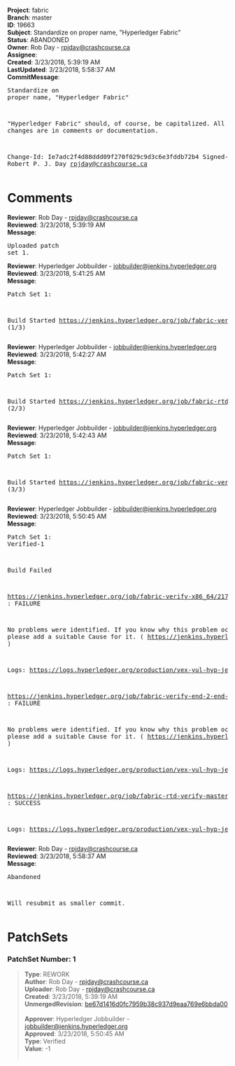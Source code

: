 <strong>Project</strong>: fabric<br><strong>Branch</strong>: master<br><strong>ID</strong>: 19663<br><strong>Subject</strong>: Standardize on proper name, "Hyperledger Fabric"<br><strong>Status</strong>: ABANDONED<br><strong>Owner</strong>: Rob Day - rpjday@crashcourse.ca<br><strong>Assignee</strong>:<br><strong>Created</strong>: 3/23/2018, 5:39:19 AM<br><strong>LastUpdated</strong>: 3/23/2018, 5:58:37 AM<br><strong>CommitMessage</strong>:<br><pre>Standardize on proper name, "Hyperledger Fabric"

"Hyperledger Fabric" should, of course, be capitalized. All of these
changes are in comments or documentation.

Change-Id: Ie7adc2f4d88ddd09f270f029c9d3c6e3fddb72b4
Signed-off-by: Robert P. J. Day <rpjday@crashcourse.ca>
</pre><h1>Comments</h1><strong>Reviewer</strong>: Rob Day - rpjday@crashcourse.ca<br><strong>Reviewed</strong>: 3/23/2018, 5:39:19 AM<br><strong>Message</strong>: <pre>Uploaded patch set 1.</pre><strong>Reviewer</strong>: Hyperledger Jobbuilder - jobbuilder@jenkins.hyperledger.org<br><strong>Reviewed</strong>: 3/23/2018, 5:41:25 AM<br><strong>Message</strong>: <pre>Patch Set 1:

Build Started https://jenkins.hyperledger.org/job/fabric-verify-x86_64/21773/ (1/3)</pre><strong>Reviewer</strong>: Hyperledger Jobbuilder - jobbuilder@jenkins.hyperledger.org<br><strong>Reviewed</strong>: 3/23/2018, 5:42:27 AM<br><strong>Message</strong>: <pre>Patch Set 1:

Build Started https://jenkins.hyperledger.org/job/fabric-rtd-verify-master/395/ (2/3)</pre><strong>Reviewer</strong>: Hyperledger Jobbuilder - jobbuilder@jenkins.hyperledger.org<br><strong>Reviewed</strong>: 3/23/2018, 5:42:43 AM<br><strong>Message</strong>: <pre>Patch Set 1:

Build Started https://jenkins.hyperledger.org/job/fabric-verify-end-2-end-x86_64/13377/ (3/3)</pre><strong>Reviewer</strong>: Hyperledger Jobbuilder - jobbuilder@jenkins.hyperledger.org<br><strong>Reviewed</strong>: 3/23/2018, 5:50:45 AM<br><strong>Message</strong>: <pre>Patch Set 1: Verified-1

Build Failed 

https://jenkins.hyperledger.org/job/fabric-verify-x86_64/21773/ : FAILURE

No problems were identified. If you know why this problem occurred, please add a suitable Cause for it. ( https://jenkins.hyperledger.org/job/fabric-verify-x86_64/21773/ )

Logs: https://logs.hyperledger.org/production/vex-yul-hyp-jenkins-3/fabric-verify-x86_64/21773

https://jenkins.hyperledger.org/job/fabric-verify-end-2-end-x86_64/13377/ : FAILURE

No problems were identified. If you know why this problem occurred, please add a suitable Cause for it. ( https://jenkins.hyperledger.org/job/fabric-verify-end-2-end-x86_64/13377/ )

Logs: https://logs.hyperledger.org/production/vex-yul-hyp-jenkins-3/fabric-verify-end-2-end-x86_64/13377

https://jenkins.hyperledger.org/job/fabric-rtd-verify-master/395/ : SUCCESS

Logs: https://logs.hyperledger.org/production/vex-yul-hyp-jenkins-3/fabric-rtd-verify-master/395</pre><strong>Reviewer</strong>: Rob Day - rpjday@crashcourse.ca<br><strong>Reviewed</strong>: 3/23/2018, 5:58:37 AM<br><strong>Message</strong>: <pre>Abandoned

Will resubmit as smaller commit.</pre><h1>PatchSets</h1><h3>PatchSet Number: 1</h3><blockquote><strong>Type</strong>: REWORK<br><strong>Author</strong>: Rob Day - rpjday@crashcourse.ca<br><strong>Uploader</strong>: Rob Day - rpjday@crashcourse.ca<br><strong>Created</strong>: 3/23/2018, 5:39:19 AM<br><strong>UnmergedRevision</strong>: [be67d1416d0fc7959b38c937d9eaa769e6bbda00](https://github.com/hyperledger-gerrit-archive/fabric/commit/be67d1416d0fc7959b38c937d9eaa769e6bbda00)<br><br><strong>Approver</strong>: Hyperledger Jobbuilder - jobbuilder@jenkins.hyperledger.org<br><strong>Approved</strong>: 3/23/2018, 5:50:45 AM<br><strong>Type</strong>: Verified<br><strong>Value</strong>: -1<br><br></blockquote>